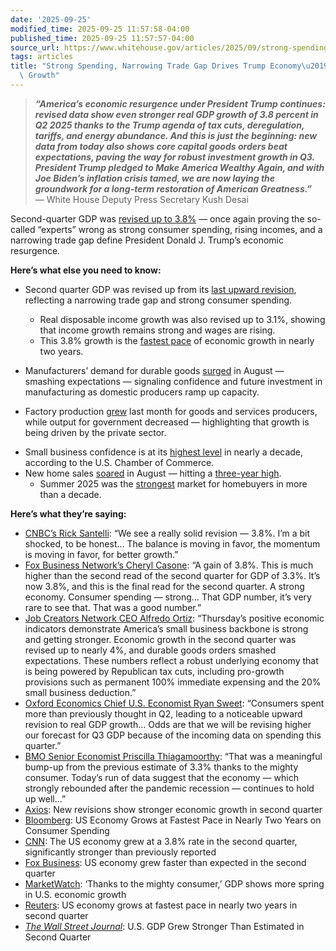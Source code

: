 ```yaml
---
date: '2025-09-25'
modified_time: 2025-09-25 11:57:58-04:00
published_time: 2025-09-25 11:57:57-04:00
source_url: https://www.whitehouse.gov/articles/2025/09/strong-spending-narrowing-trade-gap-drives-trump-economys-explosive-growth/
tags: articles
title: "Strong Spending, Narrowing Trade Gap Drives Trump Economy\u2019s Explosive\
  \ Growth"
---
```

 
> ***“America’s economic resurgence under President Trump continues:
> revised data show even stronger real GDP growth of 3.8 percent in Q2
> 2025 thanks to the Trump agenda of tax cuts, deregulation, tariffs,
> and energy abundance. And this is just the beginning: new data from
> today also shows core capital goods orders beat expectations, paving
> the way for robust investment growth in Q3. President Trump pledged to
> Make America Wealthy Again, and with Joe Biden’s inflation crisis
> tamed, we are now laying the groundwork for a long-term restoration of
> American Greatness.”***  
> — White House Deputy Press Secretary Kush Desai

Second-quarter GDP was [revised up to
3.8%](https://x.com/RapidResponse47/status/1971193358837219494) — once
again proving the so-called “experts” wrong as strong consumer spending,
rising incomes, and a narrowing trade gap define President Donald J.
Trump’s economic resurgence.

**Here’s what else you need to know:**

-   Second quarter GDP was revised up from its [last upward
    revision](https://x.com/RapidResponse47/status/1961055769333223629),
    reflecting a narrowing trade gap and strong consumer spending.
    -   Real disposable income growth was also revised up to 3.1%,
        showing that income growth remains strong and wages are rising.

    <!-- -->

    -   This 3.8% growth is the [fastest
        pace](https://www.bloomberg.com/news/articles/2025-09-25/us-economy-grows-at-fastest-pace-in-nearly-two-years-on-consumer?srnd=homepage-americas) of
        economic growth in nearly two years.
-   Manufacturers’ demand for durable goods
    [surged](https://www.wsj.com/economy/durable-goods-orders-bounce-back-on-surge-in-aircraft-demand-3ffa80b3?gaa_at=eafs&gaa_n=ASWzDAjWszpRZMDe0hgcpZ3srODLsddQ5YRUZPvhT-7zrXge88NiQ18FEiKYAIOp_Sw%3D&gaa_ts=68d557ec&gaa_sig=RV5g3G93qelqkCw2A7lwifWGJbibigd9SsOMmaWXK5vt9yXqkQkBxjSV8pQSvWPoHsAV4GAy-xXfeXDequgvwQ%3D%3D)
    in August — smashing expectations — signaling confidence and future
    investment in manufacturing as domestic producers ramp up capacity.
-   Factory production
    [grew](https://www.reuters.com/business/us-manufacturing-output-unexpectedly-rises-rebound-motor-vehicle-production-2025-09-16/)
    last month for goods and services producers, while output for
    government decreased — highlighting that growth is being driven by
    the private sector.

<!-- -->

-   Small business confidence is at its [highest
    level](https://www.axios.com/2025/09/24/trump-tariffs-inflation-jobs-small-business)
    in nearly a decade, according to the U.S. Chamber of Commerce.
-   New home sales
    [soared](https://www.cnbc.com/2025/09/24/august-new-home-sales-soar.html)
    in August — hitting a [three-year
    high](https://www.bloomberg.com/news/articles/2025-09-24/us-new-home-sales-unexpectedly-jump-over-20-in-broad-advance?srnd=homepage-americas).
    -   Summer 2025 was the
        [strongest](https://thehill.com/business/5518897-summer-2025-strongest-homebuyers-market/)
        market for homebuyers in more than a decade.

**Here’s what they’re saying:**

-   [CNBC’s Rick
    Santelli](https://x.com/RapidResponse47/status/1971193358837219494):
    “We see a really solid revision — 3.8%. I’m a bit shocked, to be
    honest… The balance is moving in favor, the momentum is moving in
    favor, for better growth.”
-   [Fox Business Network’s Cheryl
    Casone](https://x.com/RapidResponse47/status/1971195261897802219):
    “A gain of 3.8%. This is much higher than the second read of the
    second quarter for GDP of 3.3%. It’s now 3.8%, and this is the final
    read for the second quarter. A strong economy. Consumer spending —
    strong… That GDP number, it’s very rare to see that. That was a good
    number.”
-   [Job Creators Network CEO Alfredo
    Ortiz](https://www.jobcreatorsnetwork.com/press_releases/job-creators-network-statement-on-gdp-upward-revision-and-strong-durable-goods-orders/):
    “Thursday’s positive economic indicators demonstrate America’s small
    business backbone is strong and getting stronger. Economic growth in
    the second quarter was revised up to nearly 4%, and durable goods
    orders smashed expectations. These numbers reflect a robust
    underlying economy that is being powered by Republican tax cuts,
    including pro-growth provisions such as permanent 100% immediate
    expensing and the 20% small business deduction.”
-   [Oxford Economics Chief U.S. Economist Ryan
    Sweet](https://www.nasdaq.com/articles/us-gdp-surges-38-q2-much-more-previously-estimated#:~:text=%22Consumers%20spent%20more,spending%20this%20quarter.%22):
    “Consumers spent more than previously thought in Q2, leading to a
    noticeable upward revision to real GDP growth… Odds are that we will
    be revising higher our forecast for Q3 GDP because of the incoming
    data on spending this quarter.”
-   [BMO Senior Economist Priscilla
    Thiagamoorthy](https://www.cbsnews.com/news/gdp-q2-second-quarter-revision-3-8-percent-growth/#:~:text=%22That%20was%20a,some%20slowdown%20ahead.%22):
    “That was a meaningful bump-up from the previous estimate of 3.3%
    thanks to the mighty consumer. Today’s run of data suggest that the
    economy — which strongly rebounded after the pandemic recession —
    continues to hold up well…”
-   [Axios](https://www.axios.com/2025/09/25/gdp-q2-growth): New
    revisions show stronger economic growth in second quarter
-   [Bloomberg](https://www.bloomberg.com/news/articles/2025-09-25/us-economy-grows-at-fastest-pace-in-nearly-two-years-on-consumer?srnd=homepage-americas):
    US Economy Grows at Fastest Pace in Nearly Two Years on Consumer
    Spending
-   [CNN](https://www.cnn.com/2025/09/25/economy/us-gdp-q2-final): The
    US economy grew at a 3.8% rate in the second quarter, significantly
    stronger than previously reported
-   [Fox
    Business](https://www.foxbusiness.com/economy/us-economy-q2-2025-final):
    US economy grew faster than expected in the second quarter
-   [MarketWatch](https://www.marketwatch.com/story/thanks-to-the-mighty-consumer-gdp-shows-more-spring-in-u-s-economic-growth-1878ea28):
    ‘Thanks to the mighty consumer,’ GDP shows more spring in U.S.
    economic growth
-   [Reuters](https://www.reuters.com/business/us-second-quarter-gdp-growth-revised-sharply-higher-2025-09-25/):
    US economy grows at fastest pace in nearly two years in second
    quarter
-   [*The Wall Street
    Journal*](https://www.wsj.com/articles/u-s-gdp-grew-stronger-than-estimated-in-second-quarter-5ab397ad?gaa_at=eafs&gaa_n=ASWzDAg1H2mO5K1ASRHoXSYgm9M9kU5yiE5o5vr0TLA358dk16fzlnzXXRK9Et6xWtw%3D&gaa_ts=68d55e6f&gaa_sig=v69g4E5gZ7q9jN_lOQ5FA-WyWaNC4TN9EdHITe4YMKegNajMlcb64LMzgTi5nkMHg3laPGJH-P5ba6S0w8Uk5w%3D%3D):
    U.S. GDP Grew Stronger Than Estimated in Second Quarter
